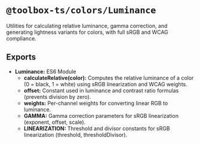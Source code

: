 # `@toolbox-ts/colors/Luminance`

Utilities for calculating relative luminance, gamma correction, and generating
lightness variants for colors, with full sRGB and WCAG compliance.

## Exports

- **Luminance:** ES6 Module
  - **calculateRelative(color):** Computes the relative luminance of a color (0
    = black, 1 = white) using sRGB linearization and WCAG weights.
  - **offset:** Constant used in luminance and contrast ratio formulas (prevents
    division by zero).
  - **weights:** Per-channel weights for converting linear RGB to luminance.
  - **GAMMA:** Gamma correction parameters for sRGB linearization (exponent,
    offset, scale).
  - **LINEARIZATION:** Threshold and divisor constants for sRGB linearization
    (threshold, thresholdDivisor).
